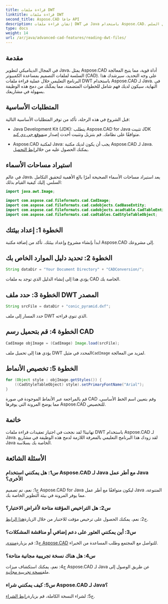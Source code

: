 ```yaml
---
title: قراءة ملفات DWT
linktitle: قراءة ملفات DWT
second_title: Aspose.CAD جافا API
description: إتقان قراءة ملفات DWT في Java باستخدام Aspose.CAD. اتبع دليلنا خطوة بخطوة للتكامل السلس.
type: docs
weight: 14
url: /ar/java/advanced-cad-features/reading-dwt-files/
---
```

## مقدمة

في المجال الديناميكي لتطوير Java، يمثل Aspose.CAD أداة قوية، مما يتيح المعالجة السلسة لملفات التصميم بمساعدة الكمبيوتر (CAD). على وجه التحديد، سيرشدك هذا البرنامج التعليمي خلال عملية قراءة ملفات DWT باستخدام Aspose.CAD لـ Java. في النهاية، سيكون لديك فهم شامل للخطوات المتضمنة، مما يمكّنك من دمج هذه الوظيفة بسهولة في مشاريعك.

## المتطلبات الأساسية

قبل الشروع في هذه الرحلة، تأكد من توفر المتطلبات الأساسية التالية:

- Java Development Kit (JDK): يتطلب Aspose.CAD for Java تثبيت JDK متوافقًا على نظامك. قم بتنزيل وتثبيت أحدث إصدار من[موقع جي دي كيه](https://www.oracle.com/java/technologies/javase-downloads.html).

-  Aspose.CAD لمكتبة Java: يجب أن يكون لديك مكتبة Aspose.CAD لـ Java. يمكنك الحصول عليه من خلال[رابط التحميل](https://releases.aspose.com/cad/java/).

## استيراد مساحات الأسماء

في عالم Java، يعد استيراد مساحات الأسماء الصحيحة أمرًا بالغ الأهمية لتحقيق التكامل السلس. إليك كيفية القيام بذلك:

```java
import java.awt.Image;

import com.aspose.cad.fileformats.cad.CadImage;
import com.aspose.cad.fileformats.cad.cadobjects.CadBaseEntity;
import com.aspose.cad.fileformats.cad.cadobjects.acadtable.CadTableEntity;
import com.aspose.cad.fileformats.cad.cadtables.CadStyleTableObject;
```

## الخطوة 1: إعداد بيئتك

ابدأ بإنشاء مشروع وإعداد بيئتك. تأكد من إضافة مكتبة Aspose.CAD إلى مشروعك.

## الخطوة 2: تحديد دليل الموارد الخاص بك

```java
String dataDir = "Your Document Directory" + "CADConversion/";
```

يؤدي هذا إلى إنشاء الدليل الذي توجد به ملفات CAD الخاصة بك.

## الخطوة 3: حدد ملف DWT المصدر

```java
String srcFile = dataDir + "conic_pyramid.dxf";
```

حدد المسار إلى ملف DWT الذي تنوي قراءته.

## الخطوة 4: قم بتحميل رسم CAD

```java
CadImage objImage = (CadImage) Image.load(srcFile);
```

 يؤدي هذا إلى تحميل ملف DWT المحدد في مثيل`CadImage` لمزيد من المعالجة.

## الخطوة 5: تخصيص الأنماط

```java
for (Object style : objImage.getStyles()) {
    ((CadStyleTableObject) style).setPrimaryFontName("Arial");
}
```

قم بالمراجعة عبر الأنماط الموجودة في صورة CAD وقم بتعيين اسم الخط الأساسي، مما يوضح المرونة التي يوفرها Aspose.CAD للتخصيص.

## خاتمة

تهانينا! لقد نجحت في اجتياز تعقيدات قراءة ملفات DWT باستخدام Aspose.CAD لـ Java. لقد زودك هذا البرنامج التعليمي بالمعرفة اللازمة لدمج هذه الوظيفة في مشاريع Java الخاصة بك بسلاسة.

## الأسئلة الشائعة

### س1: هل يمكنني استخدام Aspose.CAD لـ Java مع أطر عمل Java الأخرى؟

ج1: نعم، تم تصميم Aspose.CAD for Java ليكون متوافقًا مع أطر عمل Java المتنوعة، مما يوفر المرونة في بيئة التطوير الخاصة بك.

### س2: هل التراخيص المؤقتة متاحة لأغراض الاختبار؟

 ج2: نعم، يمكنك الحصول على ترخيص مؤقت للاختبار من خلال الزيارة[هذا الرابط](https://purchase.aspose.com/temporary-license/).

### س3: أين يمكنني العثور على دعم إضافي أو مناقشة المشكلات؟

 ج3: قم بزيارة[منتدى Aspose.CAD](https://forum.aspose.com/c/cad/19) للتواصل مع المجتمع وطلب المساعدة من الخبراء.

### س4: هل هناك نسخة تجريبية مجانية متاحة؟

 ج4: نعم، يمكنك استكشاف ميزات Aspose.CAD لـ Java عن طريق الوصول إلى ملف[نسخة تجريبية مجانية](https://releases.aspose.com/).

### س5: كيف يمكنني شراء Aspose.CAD لـ Java؟

 ج5: لشراء النسخة الكاملة، قم بزيارة[رابط الشراء](https://purchase.aspose.com/buy).